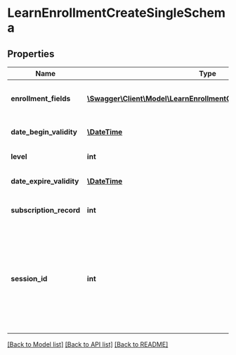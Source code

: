 # LearnEnrollmentCreateSingleSchema

## Properties
Name | Type | Description | Notes
------------ | ------------- | ------------- | -------------
**enrollment_fields** | [**\Swagger\Client\Model\LearnEnrollmentCreateSingleEnrollmentFields**](LearnEnrollmentCreateSingleEnrollmentFields.md) | Array of additional fields for the enrollment | 
**date_begin_validity** | [**\DateTime**](Date.md) | Starting date of the enrollment | [optional] 
**level** | **int** | Level of enrolled user | 
**date_expire_validity** | [**\DateTime**](Date.md) | Expiration date of the enrollment | [optional] 
**subscription_record** | **int** | ID of a scubscription record | [optional] 
**session_id** | **int** | session of webinar or ILT to be enrolled into. If the field is filled in then the user will be enrolled in the session also for webinar and ILT. | [optional] 

[[Back to Model list]](../README.md#documentation-for-models) [[Back to API list]](../README.md#documentation-for-api-endpoints) [[Back to README]](../README.md)


